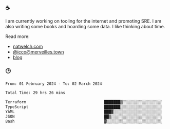 ### ☕

I am currently working on tooling for the internet and promoting SRE. I am also writing some books and hoarding some data. I like thinking about time. 

Read more:

 - [natwelch.com](https://natwelch.com)
 - [@icco@merveilles.town](https://merveilles.town/@icco)
 - [blog](https://writing.natwelch.com)

### 🕒

<!--START_SECTION:waka-->

```txt
From: 01 February 2024 - To: 02 March 2024

Total Time: 29 hrs 26 mins

Terraform                                  ███████▒░░░░░░░░░░░░░░░░░   29.99 %
TypeScript                                 ███████░░░░░░░░░░░░░░░░░░   28.51 %
YAML                                       ███▓░░░░░░░░░░░░░░░░░░░░░   14.22 %
JSON                                       ██▒░░░░░░░░░░░░░░░░░░░░░░   08.68 %
Bash                                       ▓░░░░░░░░░░░░░░░░░░░░░░░░   03.05 %
```

<!--END_SECTION:waka-->
